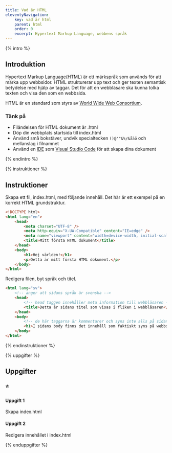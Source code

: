```yaml
---
title: Vad är HTML
eleventyNavigation:
    key: vad är html
    parent: html
    order: 0
    excerpt: Hypertext Markup Language, webbens språk
---
```


{% intro %}

## Introduktion

Hypertext Markup Language(HTML) är ett märkspråk som används för att märka upp webbsidor.
HTML strukturerar upp text och ger texten semantisk betydelse med hjälp av taggar. Det för att en webbläsare ska kunna tolka texten och visa den som en webbsida.

HTML är en standard som styrs av [World Wide Web Consortium](https://www.w3.org/).

### Tänk på

-   Filändelsen för HTML dokument är .html
-   Döp din webbplats startsida till index.html
-   Använd små bokstäver, undvik specialtecken `()@'"&%/&åäö` och mellanslag i filnamnet
-   Använd en [IDE](https://sv.wikipedia.org/wiki/Integrerad_utvecklingsmilj%C3%B6) som [Visual Studio Code](https://code.visualstudio.com/) för att skapa dina dokument

{% endintro %}

{% instruktioner %}

## Instruktioner

Skapa ett fil, index.html, med följande innehåll. Det här är ett exempel på en korrekt HTML grundstruktur.

```html
<!DOCTYPE html>
<html lang="en">
    <head>
        <meta charset="UTF-8" />
        <meta http-equiv="X-UA-Compatible" content="IE=edge" />
        <meta name="viewport" content="width=device-width, initial-scale=1.0" />
        <title>Mitt första HTML dokument</title>
    </head>
    <body>
        <h1>Hej världen!</h1>
        <p>Detta är mitt första HTML dokument.</p>
    </body>
</html>
```

Redigera filen, byt språk och titel.

```html
<html lang="sv">
    <!-- anger att sidans språk är svenska -->
    <head>
        <!-- head taggen innehåller meta information till webbläsaren -->
        <title>Detta är sidans titel som visas i fliken i webbläsaren</title>
    </head>
    <body>
        <!-- de här taggarna är kommentarer och syns inte alls på sidan -->
        <h1>I sidans body finns det innehåll som faktiskt syns på webbsidan</h1>
    </body>
</html>
```

{% endinstruktioner %}

{% uppgifter %}

## Uppgifter

### ⭐

#### Uppgift 1

Skapa index.html

#### Uppgift 2

Redigera innehållet i index.html

{% enduppgifter %}
